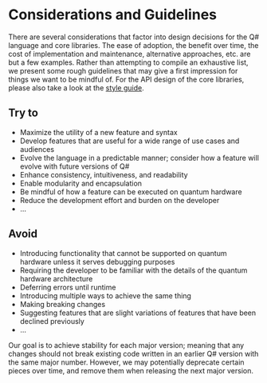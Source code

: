 # Considerations and Guidelines

There are several considerations that factor into design decisions for the Q# language and core libraries. The ease of adoption, the benefit over time, the cost of implementation and maintenance, alternative approaches, etc. are but a few examples.
Rather than attempting to compile an exhaustive list, we present some rough guidelines that may give a first impression for things we want to be mindful of. For the API design of the core libraries, please also take a look at the [style guide](https://github.com/microsoft/qsharp-language/tree/main/CoreLibraries). 

## Try to

- Maximize the utility of a new feature and syntax 
- Develop features that are useful for a wide range of use cases and audiences
- Evolve the language in a predictable manner; consider how a feature will evolve with future versions of Q# 
- Enhance consistency, intuitiveness, and readability
- Enable modularity and encapsulation
- Be mindful of how a feature can be executed on quantum hardware
- Reduce the development effort and burden on the developer
- ...

## Avoid

- Introducing functionality that cannot be supported on quantum hardware unless it serves debugging purposes
- Requiring the developer to be familiar with the details of the quantum hardware architecture
- Deferring errors until runtime 
- Introducing multiple ways to achieve the same thing
- Making breaking changes
- Suggesting features that are slight variations of features that have been declined previously
- ...


Our goal is to achieve stability for each major version; meaning that any changes should not break existing code written in an earlier Q# version with the same major number. However, we may potentially deprecate certain pieces over time, and remove them when releasing the next major version. 